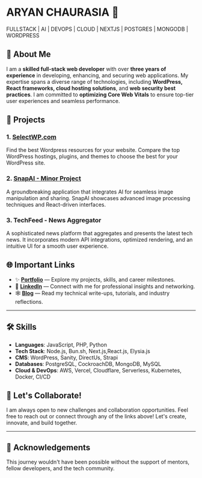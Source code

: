 # ARYAN CHAURASIA 👾
FULLSTACK | AI | DEVOPS | CLOUD | NEXTJS | POSTGRES | MONGODB | WORDPRESS

## 🚀 About Me

I am a **skilled full-stack web developer** with over **three years of experience** in developing, enhancing, and securing web applications. My expertise spans a diverse range of technologies, including **WordPress, React frameworks, cloud hosting solutions**, and **web security best practices**. I am committed to **optimizing Core Web Vitals** to ensure top-tier user experiences and seamless performance.

## 💼 Projects

### 1. [SelectWP.com](https://selectwp.com/)
Find the best Wordpress resources for your website. Compare the top WordPress hostings, plugins, and themes to choose the best for your WordPress site.

### 2. [SnapAI - Minor Project](https://github.com/kulterryan/snapai)
A groundbreaking application that integrates AI for seamless image manipulation and sharing. SnapAI showcases advanced image processing techniques and React-driven interfaces.

### 3. **TechFeed - News Aggregator**
A sophisticated news platform that aggregates and presents the latest tech news. It incorporates modern API integrations, optimized rendering, and an intuitive UI for a smooth user experience.

## 🌐 Important Links

- ✨ **[Portfolio](https://aryn.tech)** — Explore my projects, skills, and career milestones.
- 🤖 **[LinkedIn](https://linkedin.com/in/thehungrybird/)** — Connect with me for professional insights and networking.
- 🕸️ **[Blog](https://code.aryn.tech/)** — Read my technical write-ups, tutorials, and industry reflections.

---

## 🛠️ Skills

- **Languages**: JavaScript, PHP, Python
- **Tech Stack**: Node.js, Bun.sh, Next.js,React.js, Elysia.js
- **CMS**: WordPress, Sanity, DirectUs, Strapi
- **Databases**: PostgreSQL, CockroachDB, MongoDB, MySQL
- **Cloud & DevOps**: AWS, Vercel, Cloudflare, Serverless, Kubernetes, Docker, CI/CD

## 🤝 Let's Collaborate!

I am always open to new challenges and collaboration opportunities. Feel free to reach out or connect through any of the links above! Let's create, innovate, and build together.

---

## 📢 Acknowledgements

This journey wouldn't have been possible without the support of mentors, fellow developers, and the tech community.

